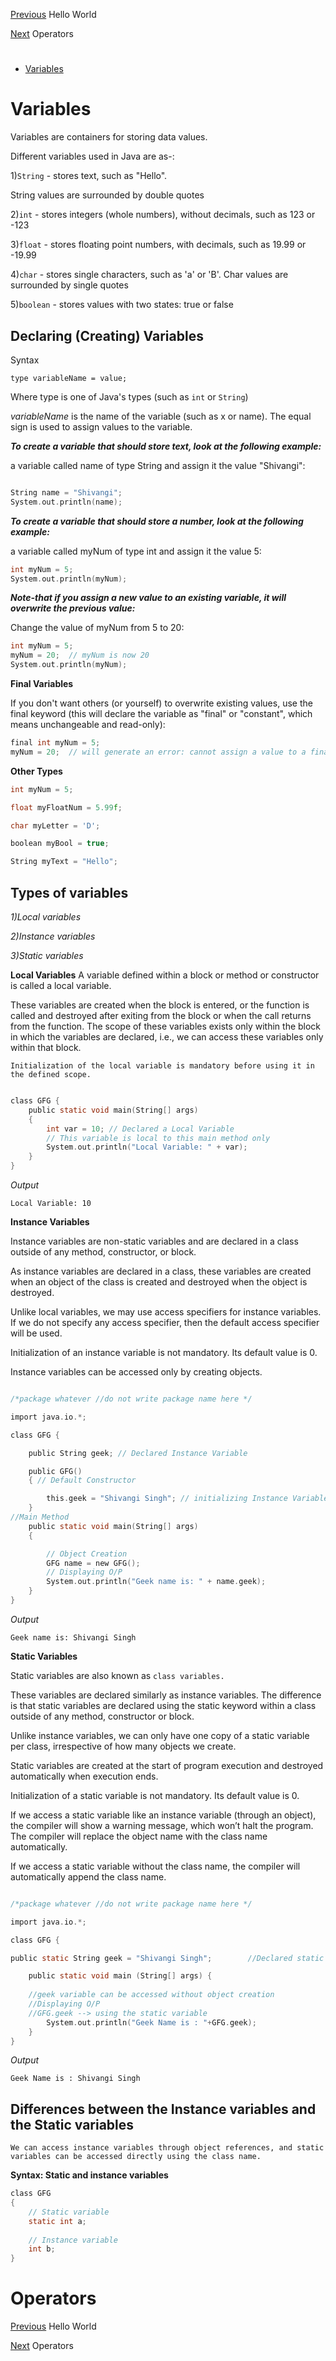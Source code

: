 
[Previous](../01_Hello_world/hello_world.md) Hello World

[Next](../03_Operators/operators.md) Operators
# 
* [Variables](./variables.md#variables)
	
# Variables
Variables are containers for storing data values.

Different variables used in Java are as-:

1)```String``` - stores text, such as "Hello". 

String values are surrounded by double quotes







2)```int``` - stores integers (whole numbers), without decimals, such as 123 or -123





3)```float``` - stores floating point numbers, with decimals, such as 19.99 or -19.99





4)```char``` - stores single characters, such as 'a' or 'B'. Char values are surrounded by single quotes





5)```boolean``` - stores values with two states: true or false





## Declaring (Creating) Variables

Syntax

```type variableName = value;```

Where type is one of Java's types (such as ```int``` or ```String```)


*variableName* is the name of the variable (such as x or name). The equal sign is used to assign values to the variable.

***To create a variable that should store text, look at the following example:***

a variable called name of type String and assign it the value "Shivangi":
```c 

String name = "Shivangi";
System.out.println(name);

````

***To create a variable that should store a number, look at the following example:***

 a variable called myNum of type int and assign it the value 5:
 
```c
int myNum = 5;
System.out.println(myNum);

```

***Note-that if you assign a new value to an existing variable, it will overwrite the previous value:***

Change the value of myNum from 5 to 20:


```c
int myNum = 5;
myNum = 20;  // myNum is now 20
System.out.println(myNum);
```
**Final Variables**

If you don't want others (or yourself) to overwrite existing values, use the final keyword (this will declare the variable as "final" or "constant", which means unchangeable and read-only):

```c
final int myNum = 5;
myNum = 20;  // will generate an error: cannot assign a value to a final variable
```
**Other Types**

```c
int myNum = 5;
```

```c
float myFloatNum = 5.99f;
```

```c
char myLetter = 'D';
```

```c
boolean myBool = true;
```


```c
String myText = "Hello";
```

## Types of variables


*1)Local variables*


*2)Instance variables*


*3)Static variables*



**Local Variables**
A variable defined within a block or method or constructor is called a local variable. 

These variables are created when the block is entered, or the function is called and destroyed after exiting from the block or when the call returns from the function.
The scope of these variables exists only within the block in which the variables are declared, i.e., we can access these variables only within that block.
```
Initialization of the local variable is mandatory before using it in the defined scope.
```

```c

class GFG {
	public static void main(String[] args)
	{
		int var = 10; // Declared a Local Variable
		// This variable is local to this main method only
		System.out.println("Local Variable: " + var);
	}
}
```

*Output*
```
Local Variable: 10
```
**Instance Variables**

Instance variables are non-static variables and are declared in a class outside of any method, constructor, or block. 

As instance variables are declared in a class, these variables are created when an object of the class is created and destroyed when the object is destroyed.


Unlike local variables, we may use access specifiers for instance variables. If we do not specify any access specifier, then the default access specifier will be used.


Initialization of an instance variable is not mandatory. Its default value is 0.


Instance variables can be accessed only by creating objects.

```c

/*package whatever //do not write package name here */

import java.io.*;

class GFG {

	public String geek; // Declared Instance Variable

	public GFG()
	{ // Default Constructor

		this.geek = "Shivangi Singh"; // initializing Instance Variable
	}
//Main Method
	public static void main(String[] args)
	{

		// Object Creation
		GFG name = new GFG();
		// Displaying O/P
		System.out.println("Geek name is: " + name.geek);
	}
}

```

*Output*

```
Geek name is: Shivangi Singh
```

**Static Variables**

Static variables are also known as ```class variables.``` 

These variables are declared similarly as instance variables. The difference is that static variables are declared using the static keyword within a class outside of any method, constructor or block.



Unlike instance variables, we can only have one copy of a static variable per class, irrespective of how many objects we create.

Static variables are created at the start of program execution and destroyed automatically when execution ends.


Initialization of a static variable is not mandatory. Its default value is 0.


If we access a static variable like an instance variable (through an object), the compiler will show a warning message, which won’t halt the program. The compiler will replace the object name with the class name automatically.


If we access a static variable without the class name, the compiler will automatically append the class name.

```c

/*package whatever //do not write package name here */

import java.io.*;

class GFG {

public static String geek = "Shivangi Singh";		 //Declared static variable

	public static void main (String[] args) {
		
	//geek variable can be accessed without object creation
	//Displaying O/P
	//GFG.geek --> using the static variable
		System.out.println("Geek Name is : "+GFG.geek);
	}
}

```



*Output*
```
Geek Name is : Shivangi Singh
```

## Differences between the Instance variables and the Static variables

```
We can access instance variables through object references, and static variables can be accessed directly using the class name.
```


**Syntax: Static and instance variables**

```c
class GFG
{
    // Static variable
    static int a; 
    
    // Instance variable
    int b;        
} 
```



## 
# Operators
[Previous](../01_Hello_world/hello_world.md) Hello World

[Next](../03_Operators/operators.md) Operators

